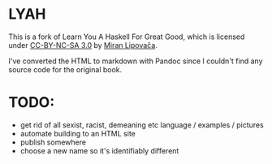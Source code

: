 # LYAH

This is a fork of Learn You A Haskell For Great Good, which is licensed under
[CC-BY-NC-SA 3.0](http://creativecommons.org/licenses/by-nc-sa/3.0/)
by [Miran Lipovača](http://www.oreilly.com/pub/au/5027).

I've converted the HTML to markdown with Pandoc since I couldn't find any
source code for the original book.


# TODO:

- get rid of all sexist, racist, demeaning etc language / examples / pictures
- automate building to an HTML site
- publish somewhere
- choose a new name so it's identifiably different

